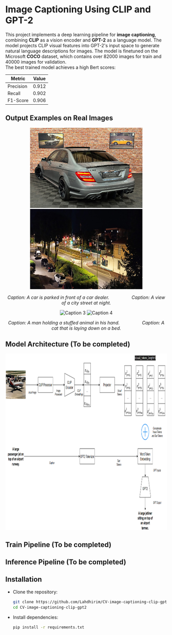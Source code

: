 # Image Captioning Using CLIP and GPT-2

This project implements a deep learning pipeline for **image captioning**, combining **CLIP** as a vision encoder and **GPT-2** as a language model. The model projects CLIP visual features into GPT-2's input space to generate natural language descriptions for images. The model is finetuned on the Microsoft **COCO** dataset, which contains over 82000 images for train and 40000 images for validation.\
The best trained model achieves a high Bert scores:

<div align="center">

| Metric | Value |
| --------- | ------ |
| Precision | 0.912 |
| Recall | 0.902 |
| F1-Score | 0.906 |

</div>

## Output Examples on Real Images
<p align="center">
  <img src="data/inference_images/amg_c63.jpg" alt="Caption 1" width="350", height="250"/>
  <img src="data/inference_images/antibes.jpg" alt="Caption 2" width="350", height="250"/>
</p>
<p align="center">
  <em>Caption: A car is parked in front of a car dealer.</em>     <em>Caption: A view of a city street at night.</em>
</p>

<p align="center">
  <img src="data/inference_images/baby_yoda.jpg" alt="Caption 3" width="350", height="250"/>
  <img src="data/inference_images/bibi.jpg" alt="Caption 4" width="350", height="250"/>
</p>
<p align="center">
  <em>Caption: A man holding a stuffed animal in his hand.</em>     <em>Caption: A cat that is laying down on a bed.</em>
</p>

## Model Architecture (To be completed)

<div style="text-align: center;">
    <img src="assets/model_architecture.png" alt="CV" width="950", height="550"/>
</div>

## Train Pipeline (To be completed)

## Inference Pipeline (To be completed)

## Installation

- Clone the repository:

    ```bash
    git clone https://github.com/Lahdhirim/CV-image-captioning-clip-gpt2.git
    cd CV-image-captioning-clip-gpt2
    ```

- Install dependencies:

    ```bash
    pip install -r requirements.txt
    ```
